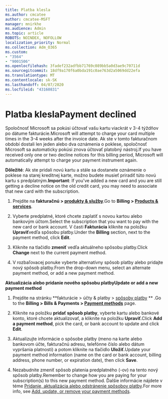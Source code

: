 ```yaml
---
title: Platba klesla
ms.author: cmcatee
author: cmcatee-MSFT
manager: mnirkhe
ms.audience: Admin
ms.topic: article
ROBOTS: NOINDEX, NOFOLLOW
localization_priority: Normal
ms.collection: Adm_O365
ms.custom:
- "3564"
- "9001506"
ms.openlocfilehash: 3fadef232adfbb71769c089bb5a0d3ae9c70711d
ms.sourcegitcommit: 18df9a170f6a0bda191c0ae763d2a5069dd22efa
ms.translationtype: MT
ms.contentlocale: sk-SK
ms.lasthandoff: 04/07/2020
ms.locfileid: "43160831"
---
```

# <a name="payment-declined"></a><span data-ttu-id="41376-102">Platba klesla</span><span class="sxs-lookup"><span data-stu-id="41376-102">Payment declined</span></span>

<span data-ttu-id="41376-103">Spoločnosť Microsoft sa pokúsi účtovať vašu kartu viackrát v 3-4 týždňov po dátume fakturácie.</span><span class="sxs-lookup"><span data-stu-id="41376-103">Microsoft will attempt to charge your card multiple times in the 3-4 weeks after the invoice date.</span></span>  <span data-ttu-id="41376-104">Ak ste v tomto fakturačnom období dostali len jeden alebo dva oznámenia o poklese, spoločnosť Microsoft sa automaticky pokúsi znova účtovať platobný nástroj.</span><span class="sxs-lookup"><span data-stu-id="41376-104">If you have received only one or two decline notices for this billing period, Microsoft will automatically attempt to charge your payment instrument again.</span></span>  

<span data-ttu-id="41376-105">**Dôležité**: Ak ste pridali novú kartu a stále sa dostanete oznámenie o poklese na starej kreditnej karte, možno budete musieť priradiť túto novú kartu s predplatným.</span><span class="sxs-lookup"><span data-stu-id="41376-105">**Important**: If you've added a new card and you are still getting a decline notice on the old credit card, you may need to associate that new card with the subscription.</span></span>

1. <span data-ttu-id="41376-106">Prejdite na **fakturačnú > [produkty & služby](https://go.microsoft.com/fwlink/p/?linkid=842054)**.</span><span class="sxs-lookup"><span data-stu-id="41376-106">Go to **Billing > [Products & services](https://go.microsoft.com/fwlink/p/?linkid=842054)**.</span></span>

2. <span data-ttu-id="41376-107">Vyberte predplatné, ktoré chcete zaplatiť s novou kartou alebo bankovým účtom.</span><span class="sxs-lookup"><span data-stu-id="41376-107">Select the subscription that you want to pay with the new card or bank account.</span></span> <span data-ttu-id="41376-108">V časti **Fakturácia** kliknite na položku **Upraviť**vedľa spôsobu platby.</span><span class="sxs-lookup"><span data-stu-id="41376-108">Under the **Billing** section, next to the payment method, click **Edit**.</span></span>

3. <span data-ttu-id="41376-109">Kliknite na tlačidlo **zmeniť** vedľa aktuálneho spôsobu platby.</span><span class="sxs-lookup"><span data-stu-id="41376-109">Click **Change** next to the current payment method.</span></span>

4. <span data-ttu-id="41376-110">V rozbaľovacej ponuke vyberte alternatívny spôsob platby alebo pridajte nový spôsob platby.</span><span class="sxs-lookup"><span data-stu-id="41376-110">From the drop-down menu, select an alternate payment method, or add a new payment method.</span></span>

<span data-ttu-id="41376-111">**Aktualizácia alebo pridanie nového spôsobu platby**</span><span class="sxs-lookup"><span data-stu-id="41376-111">**Update or add a new payment method**</span></span>

1. <span data-ttu-id="41376-112">Prejdite na stránku \*\*fakturácie > účty & platby > [spôsoby platby](https://go.microsoft.com/fwlink/p/?linkid=2018806) \*\* .</span><span class="sxs-lookup"><span data-stu-id="41376-112">Go to the **Billing > Bills & Payments > [Payment methods](https://go.microsoft.com/fwlink/p/?linkid=2018806)** page.</span></span>

2. <span data-ttu-id="41376-113">Kliknite na položku **pridať spôsob platby**, vyberte kartu alebo bankové konto, ktoré chcete aktualizovať, a kliknite na položku **Upraviť**.</span><span class="sxs-lookup"><span data-stu-id="41376-113">Click **Add a payment method**, pick the card, or bank account to update and click **Edit**.</span></span>

3. <span data-ttu-id="41376-114">Aktualizujte informácie o spôsobe platby (meno na karte alebo bankovom účte, fakturačnú adresu, telefónne číslo alebo dátum vypršania platnosti) a potom kliknite na tlačidlo **Uložiť**.</span><span class="sxs-lookup"><span data-stu-id="41376-114">Update your payment method information (name on the card or bank account, billing address, phone number, or expiration date), then click **Save**.</span></span>

4. <span data-ttu-id="41376-115">Nezabudnite zmeniť spôsob platenia predplatného (-ov) na tento nový spôsob platby.</span><span class="sxs-lookup"><span data-stu-id="41376-115">Remember to change how you are paying for your subscription(s) to this new payment method.</span></span> <span data-ttu-id="41376-116">Ďalšie informácie nájdete v téme [Pridanie, aktualizácia alebo odstránenie spôsobov platby](https://go.microsoft.com/fwlink/?linkid=2118133).</span><span class="sxs-lookup"><span data-stu-id="41376-116">For more info, see [Add, update, or remove your payment methods](https://go.microsoft.com/fwlink/?linkid=2118133).</span></span> 
